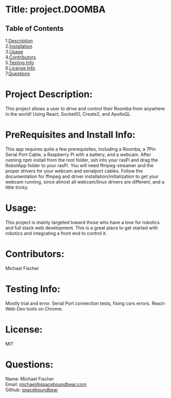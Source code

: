 
  # Title: project.DOOMBA
  ## Table of Contents
  1.[Description](#description)</br>
  2.[Installation](#installation)</br>
  3.[Usage](#usage)</br>
  4.[Contributors](#contributors)</br>
  5.[Testing Info](#testing)</br>
  6.[License Info](#license)</br>
  7.[Questions](#questions)</br>  


  # <span id="desc"></span>
  # Project Description: 
  This project allows a user to drive and control their Roomba from anywhere in the world! Using React, SocketIO, Create2, and  ApolloQL
  # <span id="installation"></span>
  # PreRequisites and Install Info:
  This app requires quite a few prerequisites, including a Roomba, a 7Pin Serial Port Cable, a Raspberry Pi with a battery, and a webcam. After running npm install from the root folder, ssh into your rasPi and drag the RobotApp folder to your rasPi. You will need ffmpeg-streamer and the proper drivers for your webcam and serialport cables. Follow the documentation for ffmpeg and driver installation/initialization to get your webcam running, since almost all webcam/linux drivers are different, and a little tricky. 
  # <span id="usage"></span>
  # Usage:
  This project is mainly targeted toward those who have a love for robotics and full stack web development. This is a great place to get started with robotics and integrating a front end to control it.
  # <span id="contributors"></span>
  # Contributors:
  Michael Fischer
  # <span id="testing"></span>
  # Testing Info: 
  Mostly trial and error. Serial Port connection tests, fixing cors errors. React-Web-Dev tools on Chrome.
  # <span id="license"></span>
  # License:
  MIT
  # <span id="questions"></span>
  # Questions:
  Name: Michael Fischer  
  Email: michael@spaceboundbear.com  
  Github: [spaceboundbear](www.github.com/spaceboundbear)  
  
